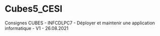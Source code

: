 # Cubes5_CESI
Consignes CUBES - INFCDLPC7 - Déployer et maintenir une application informatique - V1 - 26.08.2021
